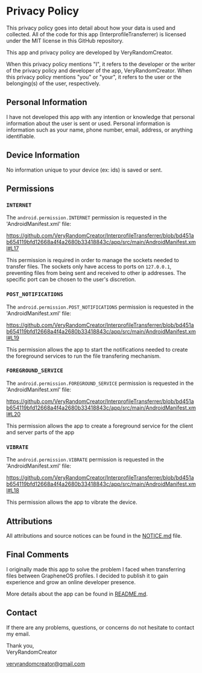 # Privacy Policy

This privacy policy goes into detail about how your data is used and collected. All of the code for this app (InterprofileTransferrer) is licensed under the MIT license in this GitHub repository.

This app and privacy policy are developed by VeryRandomCreator.

When this privacy policy mentions "I", it refers to the developer or the writer of the privacy policy and developer of the app, VeryRandomCreator.
When this privacy policy mentions "you" or "your", it refers to the user or the belonging(s) of the user, respectively.

## Personal Information

I have not developed this app with any intention or knowledge that personal information about the user is sent or used. Personal information is information such as your name, phone number, email, address, or anything identifiable.

## Device Information

No information unique to your device (ex: ids) is saved or sent.

## Permissions

### `INTERNET`

The `android.permission.INTERNET` permission is requested in the 'AndroidManifest.xml' file:

https://github.com/VeryRandomCreator/InterprofileTransferrer/blob/bd451ab654119bfd12668a4f4a2680b33418843c/app/src/main/AndroidManifest.xml#L17

This permission is required in order to manage the sockets needed to transfer files. The sockets only have access to ports on `127.0.0.1`, preventing files from being sent and received to other ip addresses. The specific port can be chosen to the user's discretion.  

### `POST_NOTIFICATIONS`

The `android.permission.POST_NOTIFICATIONS` permission is requested in the 'AndroidManifest.xml' file:

https://github.com/VeryRandomCreator/InterprofileTransferrer/blob/bd451ab654119bfd12668a4f4a2680b33418843c/app/src/main/AndroidManifest.xml#L19

This permission allows the app to start the notifications needed to create the foreground services to run the file transfering mechanism.

### `FOREGROUND_SERVICE`

The `android.permission.FOREGROUND_SERVICE` permission is requested in the 'AndroidManifest.xml' file:

https://github.com/VeryRandomCreator/InterprofileTransferrer/blob/bd451ab654119bfd12668a4f4a2680b33418843c/app/src/main/AndroidManifest.xml#L20

This permission allows the app to create a foreground service for the client and server parts of the app

### `VIBRATE`

The `android.permission.VIBRATE` permission is requested in the 'AndroidManifest.xml' file:

https://github.com/VeryRandomCreator/InterprofileTransferrer/blob/bd451ab654119bfd12668a4f4a2680b33418843c/app/src/main/AndroidManifest.xml#L18

This permission allows the app to vibrate the device.

## Attributions

All attributions and source notices can be found in the [NOTICE.md](https://github.com/VeryRandomCreator/InterprofileTransferrer/blob/master/NOTICE.md) file.

## Final Comments

I originally made this app to solve the problem I faced when transferring files between GrapheneOS profiles. I decided to publish it to gain experience and grow an online developer presence.

More details about the app can be found in [README.md](https://github.com/VeryRandomCreator/InterprofileTransferrer/blob/master/README.md).

## Contact

If there are any problems, questions, or concerns do not hesitate to contact my email.

Thank you,  
VeryRandomCreator

veryrandomcreator@gmail.com
